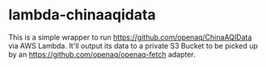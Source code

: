 # lambda-chinaaqidata

This is a simple wrapper to run https://github.com/openaq/ChinaAQIData via AWS Lambda. It'll output its data to a private S3 Bucket to be picked up by an https://github.com/openaq/openaq-fetch adapter.